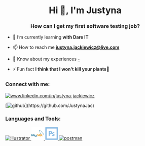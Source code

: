 <h1 align="center">Hi 👋, I'm Justyna</h1>
<h3 align="center">How can I get my first software testing job?</h3>

- 🌱 I’m currently learning **with Dare IT**

- 📫 How to reach me **justyna.jackiewicz@live.com**

- 📄 Know about my experiences [-](-)

- ⚡ Fun fact **I think that I won't kill your plants:bamboo:**

<h3 align="left">Connect with me:</h3>
<p align="left">
<a href="https://linkedin.com/in/www.linkedin.com/in/justyna-jackiewicz" target="blank"><img align="center" src="https://raw.githubusercontent.com/rahuldkjain/github-profile-readme-generator/master/src/images/icons/Social/linked-in-alt.svg" alt="www.linkedin.com/in/justyna-jackiewicz" height="30" width="40" /></a>
</p> [<img src='https://cdn.jsdelivr.net/npm/simple-icons@3.0.1/icons/github.svg' alt='github' height='40'>](https://github.com/JustynaJac)

<h3 align="left">Languages and Tools:</h3>
<p align="left"> <a href="https://www.adobe.com/in/products/illustrator.html" target="_blank" rel="noreferrer"> <img src="https://www.vectorlogo.zone/logos/adobe_illustrator/adobe_illustrator-icon.svg" alt="illustrator" width="40" height="40"/> </a> <a href="https://www.mysql.com/" target="_blank" rel="noreferrer"> <img src="https://raw.githubusercontent.com/devicons/devicon/master/icons/mysql/mysql-original-wordmark.svg" alt="mysql" width="40" height="40"/> </a> <a href="https://www.photoshop.com/en" target="_blank" rel="noreferrer"> <img src="https://raw.githubusercontent.com/devicons/devicon/master/icons/photoshop/photoshop-line.svg" alt="photoshop" width="40" height="40"/> </a> <a href="https://postman.com" target="_blank" rel="noreferrer"> <img src="https://www.vectorlogo.zone/logos/getpostman/getpostman-icon.svg" alt="postman" width="40" height="40"/> </a> </p>

